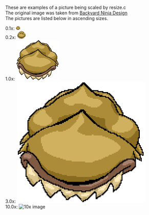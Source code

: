 These are examples of a picture being scaled by resize.c  
The original image was taken from [Backyard Ninja Design](http://www.dumbmanex.com/bynd_freestuff.html)  
The pictures are listed below in ascending sizes.  

0.1x: ![0.1x image](./samples/worm_0.1.bmp)  
0.2x: ![0.2x image](./samples/worm_0.2.bmp)  
1.0x: ![1.0x image](./samples/worm_1.bmp)  
3.0x: ![3.0x image](./samples/worm_3.bmp)  
10.0x: ![10x image](./samples/worm_10.bmp)  